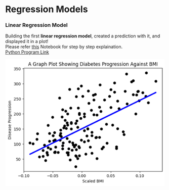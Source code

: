# Regression Models

### Linear Regression Model
Building the first **linear regression model**, created a prediction with it, and displayed it in a plot!  
Please refer [this](./notebook.ipynb) Notebook for step by step explaination.  
[Python Program Link](./diabetes_progression.py)  
  
    
      
![Output](./output/diabetes-progression-vs-bmi.png)  